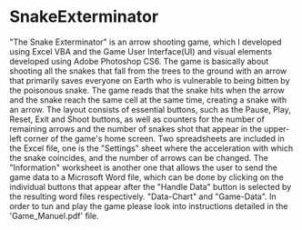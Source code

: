 # SnakeExterminator
"The Snake Exterminator" is an arrow shooting game, which I developed using Excel VBA and the Game User Interface(UI) and visual elements developed using Adobe Photoshop CS6. The game is basically about shooting all the snakes that fall from the trees to the ground with an arrow that primarily saves everyone on Earth who is vulnerable to being bitten by the poisonous snake. The game reads that the snake hits when the arrow and the snake reach the same cell at the same time, creating a snake with an arrow. The layout consists of essential buttons, such as the Pause, Play, Reset, Exit and Shoot buttons, as well as counters for the number of remaining arrows and the number of snakes shot that appear in the upper-left corner of the game's home screen. Two spreadsheets are included in the Excel file, one is the "Settings" sheet where the acceleration with which the snake coincides, and the number of arrows can be changed. The "Information" worksheet is another one that allows the user to send the game data to a Microsoft Word file, which can be done by clicking on the individual buttons that appear after the "Handle Data" button is selected by the resulting word files respectively. "Data-Chart" and "Game-Data". In order to tun and play the game please look into instructions detailed in the 'Game_Manuel.pdf' file.
